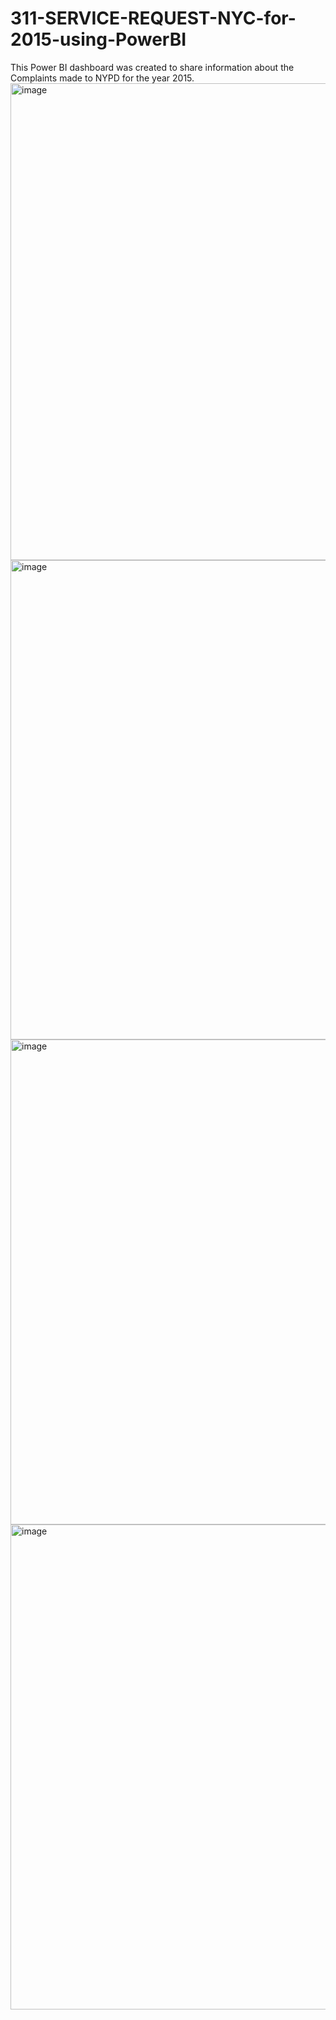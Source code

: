 # 311-SERVICE-REQUEST-NYC-for-2015-using-PowerBI
This Power BI dashboard was created to share information about the Complaints made to NYPD for the year 2015.
<img width="1297" height="763" alt="image" src="https://github.com/user-attachments/assets/88c97e1b-8dd2-4131-9b2d-c6c314777a88" />
<img width="1367" height="767" alt="image" src="https://github.com/user-attachments/assets/54f919ef-e907-4b1a-bd22-715d0ae64ca2" />
<img width="1373" height="776" alt="image" src="https://github.com/user-attachments/assets/ed6aaf97-bea5-4ad1-8af9-28752001ce79" />
<img width="1354" height="776" alt="image" src="https://github.com/user-attachments/assets/4ccef2c4-6587-42ad-9390-054ff59bf4cf" />



